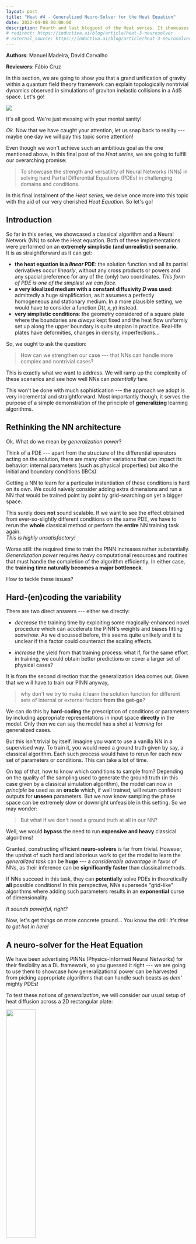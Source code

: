 ```yaml
---
layout: post
title: "Heat #4 - Generalized Neuro-Solver for the Heat Equation"
date: 2022-04-08 00:00:00
description: Fourth and last blogpost of the Heat series. It showcases how to use Physics-Informed Neural Networks (PINNs) to solve partial differential equations (in particular, the Heat equation) for arbitrary initial/boundary conditions and domain geometries.
# redirect: https://inductiva.ai/blog/article/heat-3-neurosolver
# external_source: https://inductiva.ai/blog/article/heat-3-neurosolver # make the link appear in the blogpost
---
```


<!-- # Generalized Neuro-Solver -->

**Authors**: Manuel Madeira, David Carvalho

**Reviewers**: Fábio Cruz



In this section, we are going to show you that a grand unification of gravity
within a quantum field theory framework can explain topologically nontrivial
dynamics observed in simulations of graviton inelastic collisions in a AdS
space. Let's go!

<div class="align-center">
<img src="../assets/img/blogposts/heat4/shaq.gif">
</div>

It's all good. We're just messing with your mental sanity!

_Ok_. Now that we have caught your attention, let us snap back to reality ---
maybe one day we will pay this topic some attention!

Even though we won't achieve such an ambitious goal as the one mentioned above,
in this final post of the _Heat series_, we are going to fulfill our overarching
promise:

> To showcase the strength and versatility of Neural Networks (NNs) in solving
> hard Partial Differential Equations (PDEs) in challenging domains and
> conditions.

In this final instalment of the _Heat series_, we delve once more into this
topic with the aid of our very cherished _Heat Equation_. So let's go!

## Introduction

So far in this series, we showcased a classical algorithm and a Neural Network
(NN) to solve the Heat equation. Both of these implementations were performed on
an **extremely simplistic (and unrealistic) scenario.** \
It is as straightforward as it can get:

- **the heat equation is a _linear_ PDE**: the solution function and all its
  partial derivatives occur _linearly_, without any cross products or powers and
  any spacial preference for any of the (only) two coordinates. _This form of
  PDE is one of the simplest we can face._
- **a very idealized medium with a constant diffusivity $D$ was used**:
  admittedly a huge simplification, as it assumes a perfectly homogeneous and
  stationary medium. In a more plausible setting, we would have to consider a
  function $D(t, x, y)$ instead.
- **very simplistic conditions**: the geometry considered of a square plate
  where the boundaries are _always_ kept fixed and the heat flow uniformly set
  up along the upper boundary is quite utopian in practice. Real-life plates
  have deformities, changes in density, imperfections...

So, we ought to ask the question:

> How can we strengthen our case --- that NNs can handle more complex and
> nontrivial cases?

This is exactly what we want to address. We will ramp up the complexity of these
scenarios and see how well NNs can _potentially_ fare.

This won't be done with much sophistication --- the approach we adopt is very
incremental and straightforward. Most importantly though, it serves the purpose
of a simple demonstration of the principle of **generalizing** learning
algorithms.

## Rethinking the NN architecture

Ok. What do we mean by _generalization power_?

Think of a PDE --- apart from the structure of the differential operators acting
on the solution, there are many other variations that can impact its behavior:
internal parameters (such as physical properties) but also the initial and
boundary conditions (IBCs).

Getting a NN to learn for a particular instantiation of these conditions is hard
on its own. We could naively consider adding extra dimensions and run a NN that
would be trained point by point by grid-searching on yet a bigger space.

This surely does **not** sound scalable. If we want to see the effect obtained
from ever-so-slightly different conditions on the same PDE, we have to rerun the
**whole** classical method or perform the **entire** NN training task again. \
_This is highly unsatisfactory!_

Worse still: the required time to train the PINN increases rather substantially.
_Generalization power_ requires _heavy_ computational resources and routines
that must handle the completion of the algorithm efficiently. In either case,
the **training time naturally becomes a major bottleneck**.

How to tackle these issues?

## Hard-(en)coding the variability

There are two direct answers --- either we directly:

- _decrease_ the training time by exploiting some magically-enhanced novel
  procedure which can accelerate the PINN's weights and biases fitting
  _somehow_. As we discussed before, this seems quite unlikely and it is unclear
  if this factor could counteract the scaling effects.

- _increase_ the yield from that training process: what if, for the same effort
  in training, we could obtain better predictions or cover a larger set of
  physical cases?

It is from the second direction that the generalization idea comes out. Given
that we will have to train our PINN anyway,

> why don't we try to make it learn the solution function for different sets of
> internal or external factors **from the get-go**?

We can do this by **hard-coding** the prescription of conditions or parameters
by including appropriate representations in input space **directly** in the
model. Only then we can say the model has a shot at _learning_ for generalized
cases.

But this isn't trivial by itself. Imagine you want to use a vanilla NN in a
supervised way. To train it, you would need a ground truth given by say, a
classical algorithm. Each such process would have to rerun for each new set of
parameters or conditions. This can take a lot of time.

On top of that, how to know which conditions to sample from? Depending on the
quality of the sampling used to generate the ground truth (in this case given by
a classical simulation algorithm), the model can now _in principle_ be used as
an **oracle** which, if well trained, will return confident outputs for
**unseen** parameters. But we now know sampling the phase space can be extremely
slow or downright unfeasible in this setting. So we may wonder:

> But what if we don't need a ground truth at all in our NN?

Well, we would **bypass** the need to run **expensive and heavy** classical
algorithms!

Granted, constructing efficient **neuro-solvers** is far from trivial. However,
the upshot of such hard and laborious work to get the model to learn the
_generalized task_ can be **huge** --- a _considerable advantage_ in favor of
NNs, as their inference can be **significantly faster** than classical methods.

If NNs succeed in this task, they can **potentially** solve PDEs in
theoretically **all** possible conditions! In this perspective, NNs supersede
"grid-like" algorithms where adding such parameters results in an
**exponential** curse of dimensionality.

_It sounds powerful, right?_

Now, let's get things on more concrete ground... You know the drill: _it's time
to get hot in here!_

## A neuro-solver for the Heat Equation

We have been advertising PINNs (Physics-Informed Neural Networks) for their
flexibility as a DL framework, so you guessed it right --- we are going to use
them to showcase how generalizational power can be harvested from picking
appropriate algorithms that can handle such beasts as _dem'_ mighty PDEs!

To test these notions of _generalization_, we will consider our usual setup of
heat diffusion across a 2D rectangular plate:

<div class="align-center">
    <img style="width:40%;" src="../assets/img/blogposts/heat4/IBCs_hot_edge.png">
</div>

**Fig. 1**: The usual initial and boundary conditions (IBCs) we assume to solve the
Heat Equation on the 2D plate. Credits: David Carvalho / Inductiva.

It states that the temperature profile $u(t,x,y)$ must satisfy:

$$
\left[ \frac{\partial}{\partial t} - D \left( \frac{\partial^2}{\partial x ^2} + \frac{\partial^2}{\partial y ^2} \right) \right]u(t,x,y)= 0,
$$

With it, let's investigate three topics:

- **Learning for parametrized boundary conditions**: keeping this admittedly
  simple domain, we _parametrize_ the top edge temperature $u_{\rm top}$ into
  our PINN. After the network has been trained, we compare its prediction for an
  _unseen_ top edge temperature by benchmarking it with respect to the classical
  algorithm (FDM) output.
- **Learning for different domains**: we see how well PINNs can solve when using
  more complex geometries. We will solve the Heat Equation with a PINN in a more
  challenging domain, where a spherical hole is punched into the interior of the
  plate.
- **Learning without generalizing**: we will benchmark how much slower it gets
  if generalization principles are neglected. In other words, we will adress
  generalization by brute force. Using our new holed plate, we will run PINNs
  that can solve across this harder domain _when trained (each at a time) for
  various diffusitivities $D$_.

### Let's Heat `run`

You don't need to program anything --- you can find and run our code in our
dedicated `github` repository
[here](https://github.com/inductiva/blog_code_snippets) and train your powerful
PINNs!

## Getting a PINN to generalize across boundary conditions

Until now, only **fixed** scenarios for which the boundary and initial
conditions were set _a priori_ were used (like the ones just above). In this
framework, the PINN is trained to fit **exclusively** with those conditions.

This is naturally far from ideal. If we were to change the initial temperature
of any edge **by a teeny tiny bit**, the model output for such a system would
already be of **dubious** predictive power!

So, we face a structural question here:

> How can we encode this boundary information as input to the PINN in a way the
> model can effectively generalize its effect on the output solution?

To answer this, let's focus on an extremely simple setup to showcase this
training capability. We will keep _all_ boundary and initial conditions fixed
_except_ for the temperature of the top edge, which can now _change_.

Once again, we pick the simplest approach to achieve generalization: via
**parametrization**. In this way, we think of encoding the variation by means of
_variables_ (or any other sensible descriptor) to allow the NN to extend the
solution function to other IBCs _natively_ in its architecture.

In this simple configuration, a single **parameter** $u_{\rm top}$ will become
an **additional** input.

<div class="align-center">
    <img style="width:80%;" src="../assets/img/blogposts/heat4/PINN_top_edge.png">
</div>

**Fig 2**: Our PINN will now be able to learn the behavior of the solution as the
hot edge temperature $u_{\rm top}$ is an input of the model. Credits: David
Carvalho / Inductiva.

To see how well the PINN fares, we:

- train it by sampling many instances of $u_{\rm top}$ within the range
  $[-1, 1]^\mathrm{o}C$.
- then infer for the unseen case $u_{\rm top} = 0^\mathrm{o}C$.

### Running...

Do you remember when in we mentioned that our implementation was able to
accommodate some extra complexity? Time to exploit it!

The command line instruction to trigger this experiment and generate the PINN
output is simply:

```
python heat_idrlnet.py --max_iter=10000 --output_folder=generalization_bc --hot_edge_temp_range=-1,1 --hot_edge_temp_to_plot=0 --output_num_x=500 --output_num_y=500 --colorbar_limits=-1.2,1.2
```

The script `heat_idrlnet.py` trains a PINN in the setting described throughout
the Heat series. The flags in this command line fulfill different purposes:

- `max_iter` defines the total number of training epochs;
- `output_folder` determines the directory where the resulting files stemming
  from the PINN training procedure are stored;
- `hot_edge_temp_range` is the range of hot edge temperatures within which the
  PINN is trained;
- `hot_edge_temp_to_plot` is the hot edge temperature to which we intend to
  infer results;
- `output_num_x` and `output_num_y` define the discretization along the x-axis
  and y-axis, respectively, of the grid in which we infer results;
- `colorbar_limits` defines the range of the colorbar used.

Let's analyze it by using a classical Finite Difference Method (FDM) for
$u_{\rm top} =0 \;^\mathrm{o}C$) as the benchmark.

<div class="align-center">
<video class="mb-0" style="width:80%;" loop muted autoplay preload="auto">
    <source src="../assets/img/blogposts/heat4/generalization_bc.mp4" type="video/mp4">
</video>
<video class="mb-0" style="width:80%;" loop muted autoplay preload="auto">
    <source src="../assets/img/blogposts/heat4/generalization_bc_fdm.mp4" type="video/mp4">
</video>
<video class="mb-0" style="width:80%;" loop muted autoplay preload="auto">
    <source src="../assets/img/blogposts/heat4/generalization_bc_error.mp4" type="video/mp4">
</video>
</div>

**Fig. 3**: A PINN estimate of the solution of the Heat Equation for a top edge
temperature $u_{\rm top} = 0^\mathrm{o}C$ [top], the output generated by a
classical (FDM) method [middle] and their difference [bottom]. Credits: Manuel
Madeira / Inductiva.

Very nice! As expected, the network [top] recovers the diffusion patterns
predicted by the classical algorithm [middle]. We can track the error by
plotting their difference [bottom], where a great resemblance arises. This plot
can be easily obtained by running the provided `heat_error.py` python script. We
notice that the main source of error is found in the upper corners where cold
and hot edges get in touch, generating an extremely sharp transition that the
PINN struggles to keep up with.

Even though some minor numerical deviations are seen, these are justifiable
given that the task that we have provided to the PINN is **significantly
harder**, and we kept the total number of epochs and Neural Network architecture
as before in the series.

_Lesson:_ for the same amount of training, clever architectures can indeed
provide us the generalization power we sought, saving us a huge amount of
computation resources and with very little damage in results accuracy!

## Probing complex geometries

We are interested in testing PINNs for more complex geometries than the regular
square plate. Let us then now go the extra mile and address precisely the
challenges of probing **different domains** with NNs.

PINNs are particularly well suited to address complex geometries as it only
requires **a proper domain sampler** that provides both:

- boundary and initial points with the correct target value (given by the ground
  truth);
- and interior points where the PINN computes the PDE residual and then
  backpropagates it.

In fact, the PINN solution function will be defined for values outside of the
domain considered, but we just neglect it.

Our code implementation supports designing a plate with an arbitrary number of
holes inside the problem domain. Let's focus on a single hole at the plate
center:

<div class="align-center">
    <img style="width:60%;" src="../assets/img/blogposts/heat4/IBCs_hole.png">
</div>

**Fig. 4**: We now generalize our boundary and initial conditions given the domain
by taking the top edge temperature as a variable parameter
$u_{\rm top} \in [-1,1] \;^\mathrm{o}C$, while the hole boundary is of the hot
or cold type. Credits: David Carvalho / Inductiva.

Given this, we keep the boundary and initial conditions as in the previous
setting (top edge at the maximal temperature ($u =  1\;^\mathrm{o}C$) and the
rest of the boundaries and initial points at the minimal temperature
($u = -1\;^\mathrm{o}C$).

We consider two types of holes now:

- **Hot hole**: The points sampled from the hole boundary are set to the maximal
  temperature ($u = 1\;^\mathrm{o}C$);
- **Cold hole**: Conversely, in this case, the points sampled from the hole
  boundary are set to the minimal temperature ($u = -1\;^\mathrm{o}C$).

## Running our code

Let's now get some code running! The instruction in the command line that leads
to the PINN results is the following:

```
python heat_idrlnet.py --max_iter=10000 --output_folder=hot_hole --holes_list=0,0,0.1 --output_num_x=500 --output_num_y=500 --colorbar_limits=-1.5,1.5
```

For instance, the cold hole setting can be run as:

```
python heat_idrlnet.py --max_iter=10000 --output_folder=cold_hole --holes_list=0,0,0.1 --holes_temp=-1 --output_num_x=500 --output_num_y=500 --colorbar_limits=-1.5,1.5
```

Regarding the new flags in these command lines:

- `holes_list` is the list of holes we consider in our plate, where each group
  of three contiguous entries define a hole as
  $(x_\rm{center}, y_\rm{center}, radius)$ ;
- `holes_temp` defines the temperature of the holes boundaries (it is not
  defined for the hot hole as it is $1\;^\mathrm{o}C$ by default);

So, for the same $u_{\rm top} = 1\;^\mathrm{o}C$, we see the difference in the
profile for both the cold and hot hole edge scenarios:

<div class="align-center">
<video class="mb-0" style="width:80%;" loop muted autoplay preload="auto">
    <source src="../assets/img/blogposts/heat4/hot_hole.mp4" type="video/mp4">
</video>
<video class="mb-0" style="width:80%;" loop muted autoplay preload="auto">
    <source src="../assets/img/blogposts/heat4/cold_hole.mp4" type="video/mp4">
</video>
</div>

**Fig. 5**: Heat diffusion profiles for a hot [top] and cold [bottom] temperature of the hole boundary. Case on point: small changes in parameters can result in very different outputs! Credits: Manuel Madeira / Inductiva.

_Woah_! The results from these experiments are clear: the hole in the domain
clearly affects the heat diffusion profile in **very different** outputs!

- When the hole boundary is cold, the heat source remains the same and so the
  same general downward parabolic-like behavior we've discussed is observed. The
  main difference is that heat flows _around_ the hole.
- The more interesting case occurs when we also pump energy into the plate
  through the hole boundary. In that case, another pattern is added -- a radial
  outflow. The interference between these two streams is obtained in opposite
  directions: while the cold hole suppresses the heat diffusion towards closer
  regions to the hole border.

But this is still intuitive enough. But how to think of a highly complex
interference pattern? Let's put our code handling more exotic domains!

For instance, let's think of more physically-relevant cases. Can we understand
the physics behind this irregular setting where 3 holes of various sizes and
positions are found and the boundary is now curved?

<div class="align-center">
<video class="mb-0" style="width:80%;" loop muted autoplay preload="auto">
    <source src="../assets/img/blogposts/heat4/3_holes.mp4" type="video/mp4">
</video>

**Fig. 6**: Heat flow across a more complex domain composed of three holes of
varying sizes and positions, as well as curved left and right boundaries.
Credits: Manuel Madeira / Inductiva.

## Generalizing through grid-searching (is inefficient)

To make a point (and get more awesome visualizations 😁), let's see how the
output changes by changing the diffusitivity rate $D$ for the hot hole scenario.

For that, we simply run each PDE for each $D$:

<div class="align-center">
<video class="mb-0" style="width:80%;" loop muted autoplay preload="auto">
    <source src="../assets/img/blogposts/heat4/hot_hole_d0.01.mp4" type="video/mp4">
</video>
<video class="mb-0" style="width:80%;" loop muted autoplay preload="auto">
    <source src="../assets/img/blogposts/heat4/hot_hole.mp4" type="video/mp4">
</video>
<video class="mb-0" style="width:80%;" loop muted autoplay preload="auto">
    <source src="../assets/img/blogposts/heat4/hot_hole_d1.mp4" type="video/mp4">
</video>
</div>

**Fig. 7**: Heat diffusion profile in the holed domain by ramping up the
diffusitivity from $D=0.01$ [top] to $D=0.1$ [middle] and $D=1$ [bottom]. Note
that each PINN had to be trained individually. Credits: Manuel Madeira /
Inductiva.

_Hot_! We can see that the diffusitivity allows us to disentangle both phenomena
streams we discussed (downward vs radial). Additionally, it sets the time scale
for _equilibration_, when the state becomes _stationary_ _i.e._ whenever
$\frac{\partial u}{\partial t} = 0 $

The main point to grab here though is that the output you see comes after
training each PINN **individually**! For instance, for these settings, each PINN
will take **about 5 hours**. This is completely **inefficient** and does not
allow the algorithm to organically understand how to map the IBCs to the output.

### The PINN architecture behind generalization

In order to make generalization tangible, the computing infrastructure needs to
be versatile and efficient. From a computational perspective, we should ask:

> How exactly does the PINN change to accommodate for this generalization?

The fact that the loss function differs according to the domain from where the
data domain points considered are sampled is of **huge computational
relevance**.

While a initial or boundary point is directly fit by the PINN to its target
(imposed by the initial or boundary condition itself), a point stemming from an
interior domain contributes to the fitting procedure through its PDE residue.

PINNs do not impose an upper limit to the number of IBCs or interior domains.
Each of these IBCs may have a different target and each interior domain might be
assigned to different PDEs. As you can imagine, for complex problems, PINNs have
a high chance of turning into a mess!

Let's make use of a perk from the IDRLnet library (which supported us throughout
the Heat series) --- a visual representation of the computational graph (in
terms of `IDRLnet nodes`) underneath the implementation it receives.

For this our instance, the representations obtained can be visualized as:

<div class="align-center">
    <img style="width:80%;" src="../assets/img/blogposts/heat4/nodes.png">
</div>

**Fig. 8**: Computational graphs considered by IDRLnet for each sampling domain
considered. If we added holes to our plate, an extra graph would be obtained
(similar to the ones from the IBCs). Credits: Manuel Madeira / Inductiva.

Note that the blue nodes are obtained by sampling the different domains
considered (DataNodes), the red nodes are computational (PDENodes or NetNodes),
and the green nodes are constraints (targets). [2]

Having a graphical representation of what is going on inside our code is always
helpful. Naturally, this tool may become extremely handy to ensure that the
problem solution is well implemented.

## Conclusion

Well, it has been quite a ride! To finish off the tutorial, we took the
opportunity to sail through seas that classical methods can not achieve (or at
least through simple procedures). The reason is that they are not scalable with
increasing parameter customization. Classical methods have underwhelming
potential in providing acceleration into solving PDEs.

We argue Neural Networks have the capability of streamlining these
high-dimensional increments by generalizing more smartly. But the complexity has
been transferred to other issues. As we alluded before, the choice and
fine-tuning of variables and parameters is not something trivial to achieve
(either through classical and DL frameworks).

To see how versatile NNs can be, we pushed a little harder and checked if adding
more complexity could be coped by Physics-Informed Neural Networks (PINNs). In a
modest setup of incremental difficulty, we sure have explored a lot of
situations and probed potential means to achieve smarter training.

This strategy of adding new parameters as simple inputs to achieve
generalization is the simplest one (but arguably not the most efficient one).

There are several alternatives --- a great example is _HyperPINNs_ [1], whose
results have been published recently. They result from the fusion of
hypernetworks and the more conventional PINNs. Most importantly, HyperPINNs have
been shown to succeed in achieving generalization --- although in a different
implementational flavor.

The outlook message to us is simple to state. The issues pointed out and run
experiments illustrate two essential aspects that will need to continue being
optimized are different in nature:

- the power that Machine/Deep Learning techniques have to propel scientific
  computing to unseen new paradigms;
- the challenges in computation and algorithm architecture caused by evermore
  realistic and refined systems of interest.

## References & Remarks

[[1]](https://arxiv.org/abs/2111.01008) A great introduction to HyperPINNs!
